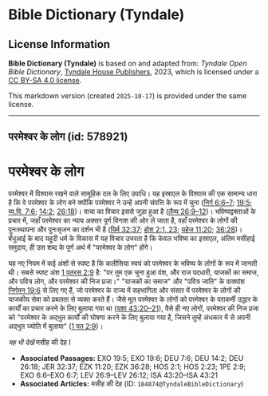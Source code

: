 # Bible Dictionary (Tyndale)

## License Information

**Bible Dictionary (Tyndale)** is based on and adapted from: _Tyndale Open Bible Dictionary_, [Tyndale House Publishers](https://tyndaleopenresources.com/), 2023, which is licensed under a [CC BY-SA 4.0 license](https://creativecommons.org/licenses/by-sa/4.0/legalcode.en).

This markdown version (created `2025-10-17`) is provided under the same license.



--------------------------------

## परमेश्वर के लोग (id: 578921)

परमेश्वर के लोग
===============

परमेश्वर में विश्वास रखने वाले सामूहिक दल के लिए उपाधि। यह इस्राएल के विश्वास की एक सामान्य धारा है कि वे परमेश्वर के लोग बने क्योंकि परमेश्वर ने उन्हें अपनी संपत्ति के रूप में चुना ([निर्ग 6:6–7](https://ref.ly/Exod6:6-Exod6:7); [19:5](https://ref.ly/Exod19:5); [व्य.वि. 7:6](https://ref.ly/Deut7:6); [14:2](https://ref.ly/Deut14:2); [26:18](https://ref.ly/Deut26:18))। वाचा का विचार इससे जुड़ा हुआ है ([लैव्य 26:9–12](https://ref.ly/Lev26:9-Lev26:12))। भविष्यद्वक्ताओं के प्रचार में, जहाँ परमेश्वर का न्याय अक्सर पूर्ण विनाश की ओर ले जाता है, वहाँ परमेश्वर के लोगों की पुनःस्थापना और पुनःसृजन का दर्शन भी है ([यिर्म 32:37](https://ref.ly/Jer32:37); [होश 2:1, 23](https://ref.ly/Hos2:1,Hos2:23); [यहेज 11:20](https://ref.ly/Ezek11:20); [36:28](https://ref.ly/Ezek36:28))। बँधुआई के बाद यहूदी धर्म के विकास में यह विचार उभरता है कि केवल भविष्य का इस्राएल, अंतिम मसीहाई समुदाय, ही उस शब्द के पूर्ण अर्थ में "परमेश्वर के लोग" होंगे।

यह नए नियम में कई अंशों से स्पष्ट है कि कलीसिया स्वयं को परमेश्वर के भविष्य के लोगों के रूप में जानती थी। सबसे स्पष्ट अंश [1 पतरस 2:9](https://ref.ly/1Pet2:9) है: "पर तुम एक चुना हुआ वंश, और राज पदधारी, याजकों का समाज, और पवित्र लोग, और परमेश्वर की निज प्रजा।" "याजकों का समाज" और "पवित्र जाति" के वाक्यांश [निर्गमन 19:6](https://ref.ly/Exod19:6) से लिए गए हैं, जो परमेश्वर के राज्य में सहभागिता और संसार में परमेश्वर के लोगों की याजकीय सेवा को प्रबलता से व्यक्त करते हैं। जैसे मूल परमेश्वर के लोगों को परमेश्वर के पराकर्मी उद्धार के कार्यों का प्रचार करने के लिए बुलाया गया था ([यशा 43:20–21](https://ref.ly/Isa43:20-Isa43:21)), वैसे ही नए लोगों, परमेश्वर की निज प्रजा को "परमेश्वर के अद्भुत कार्यों की घोषणा करने के लिए बुलाया गया है, जिसने तुम्हें अंधकार में से अपनी अद्भुत ज्योति में बुलाया" ([1 पत 2:9](https://ref.ly/1Pet2:9))।

*यह भी देखें* मसीह की देह I

* **Associated Passages:** EXO 19:5; EXO 19:6; DEU 7:6; DEU 14:2; DEU 26:18; JER 32:37; EZK 11:20; EZK 36:28; HOS 2:1; HOS 2:23; 1PE 2:9; EXO 6:6–EXO 6:7; LEV 26:9–LEV 26:12; ISA 43:20–ISA 43:21
* **Associated Articles:** मसीह की देह (ID: `184874@TyndaleBibleDictionary`)

